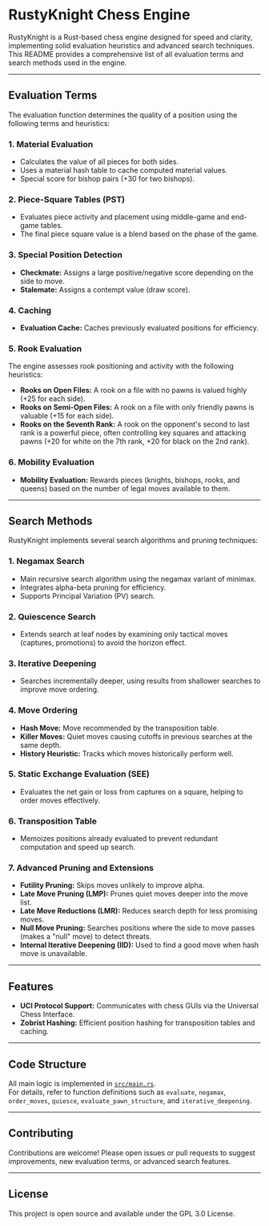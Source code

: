 # RustyKnight Chess Engine

RustyKnight is a Rust-based chess engine designed for speed and clarity, implementing solid evaluation heuristics and advanced search techniques. This README provides a comprehensive list of all evaluation terms and search methods used in the engine.

---

## Evaluation Terms

The evaluation function determines the quality of a position using the following terms and heuristics:

### 1. Material Evaluation
- Calculates the value of all pieces for both sides.
- Uses a material hash table to cache computed material values.
- Special score for bishop pairs (+30 for two bishops).

### 2. Piece-Square Tables (PST)
- Evaluates piece activity and placement using middle-game and end-game tables.
- The final piece square value is a blend based on the phase of the game.

### 3. Special Position Detection
- **Checkmate:** Assigns a large positive/negative score depending on the side to move.
- **Stalemate:** Assigns a contempt value (draw score).

### 4. Caching
- **Evaluation Cache:** Caches previously evaluated positions for efficiency.

### 5. Rook Evaluation
The engine assesses rook positioning and activity with the following heuristics:
- **Rooks on Open Files:** A rook on a file with no pawns is valued highly (+25 for each side).
- **Rooks on Semi-Open Files:** A rook on a file with only friendly pawns is valuable (+15 for each side).
- **Rooks on the Seventh Rank:** A rook on the opponent's second to last rank is a powerful piece, often controlling key squares and attacking pawns (+20 for white on the 7th rank, +20 for black on the 2nd rank).

### 6. Mobility Evaluation
- **Mobility Evaluation:** Rewards pieces (knights, bishops, rooks, and queens) based on the number of legal moves available to them.
---

## Search Methods

RustyKnight implements several search algorithms and pruning techniques:

### 1. Negamax Search
- Main recursive search algorithm using the negamax variant of minimax.
- Integrates alpha-beta pruning for efficiency.
- Supports Principal Variation (PV) search.

### 2. Quiescence Search
- Extends search at leaf nodes by examining only tactical moves (captures, promotions) to avoid the horizon effect.

### 3. Iterative Deepening
- Searches incrementally deeper, using results from shallower searches to improve move ordering.

### 4. Move Ordering
- **Hash Move:** Move recommended by the transposition table.
- **Killer Moves:** Quiet moves causing cutoffs in previous searches at the same depth.
- **History Heuristic:** Tracks which moves historically perform well.

### 5. Static Exchange Evaluation (SEE)
- Evaluates the net gain or loss from captures on a square, helping to order moves effectively.

### 6. Transposition Table
- Memoizes positions already evaluated to prevent redundant computation and speed up search.

### 7. Advanced Pruning and Extensions
- **Futility Pruning:** Skips moves unlikely to improve alpha.
- **Late Move Pruning (LMP):** Prunes quiet moves deeper into the move list.
- **Late Move Reductions (LMR):** Reduces search depth for less promising moves.
- **Null Move Pruning:** Searches positions where the side to move passes (makes a "null" move) to detect threats.
- **Internal Iterative Deepening (IID):** Used to find a good move when hash move is unavailable.

---

## Features

- **UCI Protocol Support:** Communicates with chess GUIs via the Universal Chess Interface.
- **Zobrist Hashing:** Efficient position hashing for transposition tables and caching.


---

## Code Structure

All main logic is implemented in [`src/main.rs`](src/main.rs).  
For details, refer to function definitions such as `evaluate`, `negamax`, `order_moves`, `quiesce`,  `evaluate_pawn_structure`, and `iterative_deepening`.

---

## Contributing

Contributions are welcome! Please open issues or pull requests to suggest improvements, new evaluation terms, or advanced search features.

---

## License

This project is open source and available under the GPL 3.0 License.
